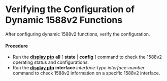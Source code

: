 Verifying the Configuration of Dynamic 1588v2 Functions
=======================================================

After configuring dynamic 1588v2 functions, verify the configuration.

#### Procedure

* Run the [**display ptp**](cmdqueryname=display+ptp) **all** [ **state** | **config** ] command to check the 1588v2 operating status and configurations.
* Run the [**display ptp**](cmdqueryname=display+ptp) **interface** *interface-type* *interface-number* command to check 1588v2 information on a specific 1588v2 interface.